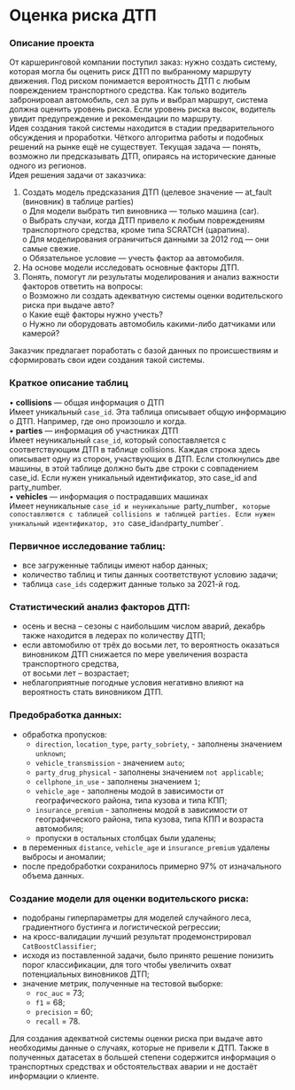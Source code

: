 # Оценка риска ДТП  

### Описание проекта  
От каршеринговой компании поступил заказ: нужно создать систему, которая могла бы оценить риск ДТП по выбранному маршруту движения. Под риском понимается вероятность ДТП с любым повреждением транспортного средства. Как только водитель забронировал автомобиль, сел за руль и выбрал маршрут, система должна оценить уровень риска. Если уровень риска высок, водитель увидит предупреждение и рекомендации по маршруту.  
Идея создания такой системы находится в стадии предварительного обсуждения и проработки. Чёткого алгоритма работы и подобных решений на рынке ещё не существует. Текущая задача — понять, возможно ли предсказывать ДТП, опираясь на исторические данные одного из регионов.  
Идея решения задачи от заказчика:  
1. Создать модель предсказания ДТП (целевое значение — at_fault (виновник) в таблице parties)  
    o Для модели выбрать тип виновника — только машина (car).  
    o Выбрать случаи, когда ДТП привело к любым повреждениям транспортного средства, кроме типа SCRATCH (царапина).  
    o Для моделирования ограничиться данными за 2012 год — они самые свежие.  
    o Обязательное условие — учесть фактор aа автомобиля.  
2.	На основе модели исследовать основные факторы ДТП.  
3.	Понять, помогут ли результаты моделирования и анализ важности факторов ответить на вопросы:   
o	Возможно ли создать адекватную системы оценки водительского риска при выдаче авто?  
o	Какие ещё факторы нужно учесть?  
o	Нужно ли оборудовать автомобиль какими-либо датчиками или камерой?  

Заказчик предлагает поработать с базой данных по происшествиям и сформировать свои идеи создания такой системы.  

### Краткое описание таблиц  
• **collisions** — общая информация о ДТП   
Имеет уникальный `case_id`. Эта таблица описывает общую информацию о ДТП. Например, где оно произошло и когда.   
• **parties** — информация об участниках ДТП   
Имеет неуникальный `case_id`, который сопоставляется с соответствующим ДТП в таблице collisions. Каждая строка здесь описывает одну из сторон, участвующих в ДТП. Если столкнулись две машины, в этой таблице должно быть две строки с совпадением case_id. Если нужен уникальный идентификатор, это case_id and party_number.   
• **vehicles** — информация о пострадавших машинах  
Имеет неуникальные `case_id и неуникальные `party_number`, которые сопоставляются с таблицей collisions и таблицей parties. Если нужен уникальный идентификатор, это `case_id` and `party_number`.  


### Первичное исследование таблиц:  
- все загруженные таблицы имеют набор данных;  
- количество таблиц и типы данных соответствуют условию задачи;  
- таблица `case_ids` содержит данные только за 2021-й год.  

### Статистический анализ факторов ДТП:  
- осень и весна – сезоны с наибольшим числом аварий, декабрь также находится в ледерах по количеству ДТП;  
- если автомобилю от трёх до восьми лет, то вероятность оказаться виновником ДТП снижается по мере увеличения возраста транспортного средства,  
от восьми лет – возрастает;  
- неблагоприятные погодные условия негативно влияют на вероятность стать виновником ДТП.    

### Предобработка данных:  
- обработка пропусков:  
    - `direction`, `location_type`, `party_sobriety`, - заполнены значением `unknown`;  
    - `vehicle_transmission` - значением `auto`;  
    - `party_drug_physical` - заполнены значением `not applicable`;    
    - `cellphone_in_use` - заполнены значением `1`;    
    - `vehicle_age` - заполнены модой в зависимости от географического района, типа кузова и типа КПП;    
    - `insurance_premium` - заполнены модой в зависимости от географического района, типа кузова, типа КПП и возраста автомобиля;    
    - пропуски в остальных столбцах были удалены;    
- в переменных `distance`, ` vehicle_age ` и ` insurance_premium ` удалены выбросы и аномалии;  
- после предобработки сохранилось примерно 97% от изначального объема данных.  

### Создание модели для оценки водительского риска:  
- подобраны гиперпараметры для моделей случайного леса, градиентного бустинга и логистической регрессии;  
- на кросс-валидации лучший результат продемонстрировал `CatBoostClassifier`;  
- исходя из поставленной задачи, было принято решение понизить порог классификации, для того чтобы увеличить охват потенциальных виновников ДТП;  
- значение метрик, полученные на тестовой выборке:  
    - `roc_auc` = 73;  
    - `f1` = 68;  
    - `precision` = 60;  
    - `recall` = 78.  
 
Для создания адекватной системы оценки риска при выдаче авто необходимы данные о случаях, которые не привели к ДТП. Также в полученных датасетах в большей степени содержится информация о транспортных средствах и обстоятельствах аварии и не достаёт информации о клиенте.  
